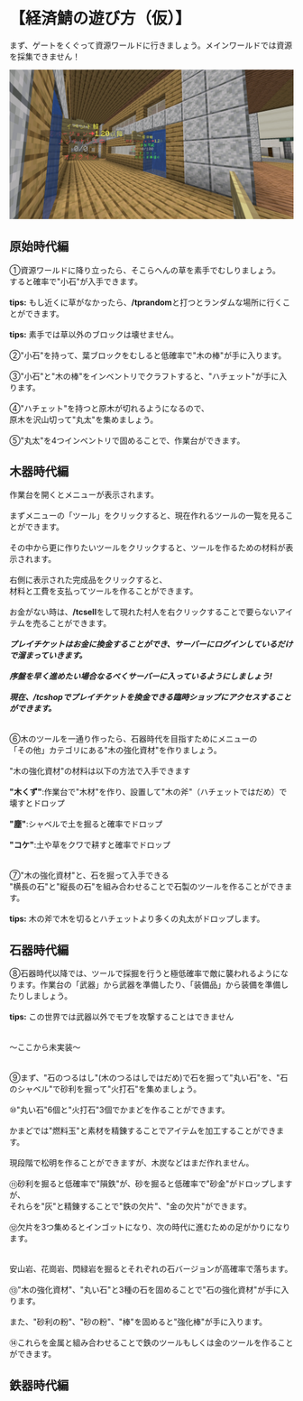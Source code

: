# 【経済鯖の遊び方（仮）】

まず、ゲートをくぐって資源ワールドに行きましょう。メインワールドでは資源を採集できません！
</br>

![image](../cdn/trade-gate.png)

## 原始時代編

①資源ワールドに降り立ったら、そこらへんの草を素手でむしりましょう。
</br>
すると確率で"小石"が入手できます。
</br>
</br>
**tips:** もし近くに草がなかったら、**/tprandom**と打つとランダムな場所に行くことができます。
</br>
</br>
**tips:** 素手では草以外のブロックは壊せません。
</br>
</br>
②"小石"を持って、葉ブロックをむしると低確率で"木の棒"が手に入ります。
</br>
</br>
③"小石"と"木の棒"をインベントリでクラフトすると、"ハチェット"が手に入ります。
</br>
</br>
④"ハチェット"を持つと原木が切れるようになるので、
</br>
原木を沢山切って"丸太"を集めましょう。
</br>
</br>
⑤"丸太"を4つインベントリで固めることで、作業台ができます。

## 木器時代編

作業台を開くとメニューが表示されます。
</br>
</br>
まずメニューの「ツール」をクリックすると、現在作れるツールの一覧を見ることができます。
</br>
</br>
その中から更に作りたいツールをクリックすると、ツールを作るための材料が表示されます。
</br>
</br>
右側に表示された完成品をクリックすると、
</br>
材料と工費を支払ってツールを作ることができます。
</br>
</br>
お金がない時は、**/tcsell**をして現れた村人を右クリックすることで要らないアイテムを売ることができます。
</br>
</br>
***プレイチケットはお金に換金することができ、サーバーにログインしているだけで溜まっていきます。***
</br>
</br>
***序盤を早く進めたい場合なるべくサーバーに入っているようにしましょう!***
</br>
</br>
***現在、/tcshopでプレイチケットを換金できる臨時ショップにアクセスすることができます。***
</br>
</br>
</br>
⑥木のツールを一通り作ったら、石器時代を目指すためにメニューの
</br>
「その他」カテゴリにある"木の強化資材"を作りましょう。
</br>
</br>
"木の強化資材"の材料は以下の方法で入手できます
</br>
</br>
**"木くず"**:作業台で"木材"を作り、設置して"木の斧"（ハチェットではだめ）で壊すとドロップ
</br>
</br>
**"塵"**:シャベルで土を掘ると確率でドロップ
</br>
</br>
**"コケ"**:土や草をクワで耕すと確率でドロップ
</br>
</br>
</br>
⑦"木の強化資材"と、石を掘って入手できる
</br>
"横長の石"と"縦長の石"を組み合わせることで石製のツールを作ることができます。
</br>
</br>
**tips:** 木の斧で木を切るとハチェットより多くの丸太がドロップします。

## 石器時代編

⑧石器時代以降では、ツールで採掘を行うと極低確率で敵に襲われるようになります。作業台の「武器」から武器を準備したり、「装備品」から装備を準備したりしましょう。
</br>
</br>
**tips:** この世界では武器以外でモブを攻撃することはできません
</br>
</br>
</br>
～ここから未実装～
</br>
</br>
</br>
⑨まず、"石のつるはし"(木のつるはしではだめ)で石を掘って"丸い石"を、"石のシャベル"で砂利を掘って"火打石"を集めましょう。
</br>
</br>
⑩"丸い石"6個と"火打石"3個でかまどを作ることができます。
</br>
</br>
かまどでは"燃料玉"と素材を精錬することでアイテムを加工することができます。
</br>
</br>
現段階で松明を作ることができますが、木炭などはまだ作れません。
</br>
</br>
⑪砂利を掘ると低確率で"隕鉄"が、砂を掘ると低確率で"砂金"がドロップしますが、
</br>
それらを"灰"と精錬することで"鉄の欠片"、"金の欠片"ができます。
</br>
</br>
⑫欠片を3つ集めるとインゴットになり、次の時代に進むための足がかりになります。
</br>
</br>
</br>
安山岩、花崗岩、閃緑岩を掘るとそれぞれの石バージョンが高確率で落ちます。
</br>
</br>
⑬"木の強化資材"、"丸い石"と3種の石を固めることで"石の強化資材"が手に入ります。
</br>
</br>
また、"砂利の粉"、"砂の粉"、"棒"を固めると"強化棒"が手に入ります。
</br>
</br>
⑭これらを金属と組み合わせることで鉄のツールもしくは金のツールを作ることができます。

## 鉄器時代編

</br>
</br>
</br>
</br>
</br>
</br>
</br>
